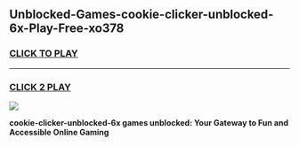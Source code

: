
## Unblocked-Games-cookie-clicker-unblocked-6x-Play-Free-xo378
<h3>
<a href="https://premium76.site?title=cookie-clicker-unblocked-6x&ref=18A">CLICK TO PLAY</a></h3>
<hr>

<h3>
<a href="https://premium76.site?title=cookie-clicker-unblocked-6x&ref=18A">CLICK 2 PLAY</a>
  
</h3>

<a href="https://premium76.site?title=cookie-clicker-unblocked-6x&ref=18A"><img src="https://clearcache.store/games.png"></a>


**cookie-clicker-unblocked-6x games unblocked: Your Gateway to Fun and Accessible Online Gaming**
